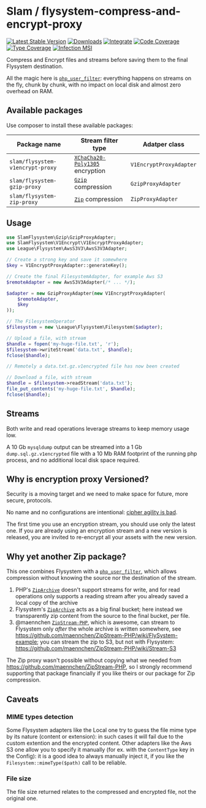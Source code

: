 # Slam / flysystem-compress-and-encrypt-proxy

[![Latest Stable Version](https://img.shields.io/packagist/v/slam/flysystem-core-proxy.svg)](https://packagist.org/packages/slam/flysystem-core-proxy)
[![Downloads](https://img.shields.io/packagist/dt/slam/flysystem-core-proxy.svg)](https://packagist.org/packages/slam/flysystem-core-proxy)
[![Integrate](https://github.com/Slamdunk/flysystem-compress-and-encrypt-proxy/workflows/Integrate/badge.svg?branch=master)](https://github.com/Slamdunk/flysystem-compress-and-encrypt-proxy/actions)
[![Code Coverage](https://codecov.io/gh/Slamdunk/flysystem-compress-and-encrypt-proxy/coverage.svg?branch=master)](https://codecov.io/gh/Slamdunk/flysystem-compress-and-encrypt-proxy?branch=master)
[![Type Coverage](https://shepherd.dev/github/Slamdunk/flysystem-compress-and-encrypt-proxy/coverage.svg)](https://shepherd.dev/github/Slamdunk/flysystem-compress-and-encrypt-proxy)
[![Infection MSI](https://badge.stryker-mutator.io/github.com/Slamdunk/flysystem-compress-and-encrypt-proxy/master)](https://dashboard.stryker-mutator.io/reports/github.com/Slamdunk/flysystem-compress-and-encrypt-proxy/master)

Compress and Encrypt files and streams before saving them to the final Flysystem destination.

All the magic here is [`php_user_filter`](https://www.php.net/manual/en/class.php-user-filter.php):
everything happens on streams on the fly, chunk by chunk, with no impact on local disk and almost
zero overhead on RAM.

## Available packages

Use composer to install these available packages:

| Package name | Stream filter type | Adatper class |
|---|---|---|
|`slam/flysystem-v1encrypt-proxy`|[`XChaCha20-Poly1305`](https://www.php.net/manual/en/function.sodium-crypto-secretstream-xchacha20poly1305-init-push.php) encryption|`V1EncryptProxyAdapter`|
|`slam/flysystem-gzip-proxy`|[`Gzip`](https://datatracker.ietf.org/doc/html/rfc1952) compression|`GzipProxyAdapter`|
|`slam/flysystem-zip-proxy`|[`Zip`](https://pkware.cachefly.net/webdocs/casestudies/APPNOTE.TXT) compression|`ZipProxyAdapter`|

## Usage

```php
use SlamFlysystem\Gzip\GzipProxyAdapter;
use SlamFlysystem\V1Encrypt\V1EncryptProxyAdapter;
use League\Flysystem\AwsS3V3\AwsS3V3Adapter;

// Create a strong key and save it somewhere
$key = V1EncryptProxyAdapter::generateKey();

// Create the final FilesystemAdapter, for example Aws S3
$remoteAdapter = new AwsS3V3Adapter(/* ... */);

$adapter = new GzipProxyAdapter(new V1EncryptProxyAdapter(
    $remoteAdapter,
    $key
));

// The FilesystemOperator
$filesystem = new \League\Flysystem\Filesystem($adapter);

// Upload a file, with stream
$handle = fopen('my-huge-file.txt', 'r');
$filesystem->writeStream('data.txt', $handle);
fclose($handle);

// Remotely a data.txt.gz.v1encrypted file has now been created

// Download a file, with stream
$handle = $filesystem->readStream('data.txt');
file_put_contents('my-huge-file.txt', $handle);
fclose($handle);
```

## Streams

Both write and read operations leverage streams to keep memory usage low.

A 10 Gb `mysqldump` output can be streamed into a 1 Gb `dump.sql.gz.v1encrypted` file
with a 10 Mb RAM footprint of the running php process, and no additional local disk
space required.

## Why is encryption proxy Versioned?

Security is a moving target and we need to make space for future, more secure,
protocols.

No name and no configurations are intentional: [cipher agility is bad](https://paragonie.com/blog/2019/10/against-agility-in-cryptography-protocols).

The first time you use an encryption stream, you should use only the latest one.
If you are already using an encryption stream and a new version is released,
you are invited to re-encrypt all your assets with the new version.

## Why yet another Zip package?

This one combines Flysystem with a [`php_user_filter`](https://www.php.net/manual/en/class.php-user-filter.php), which allows
compression without knowing the source nor the destination of the stream.

1. PHP's [`ZipArchive`](https://www.php.net/manual/en/class.ziparchive.php) doesn't support streams for write, and for read
operations only supports a reading stream after you already saved a local copy of the archive
2. Flysystem's [`ZipArchive`](https://github.com/thephpleague/flysystem/tree/2.3.1/src/ZipArchive) acts as a big final bucket;
here instead we transparently zip content from the source to the final bucket, per file.
3. @maennchen [`ZipStream-PHP`](https://github.com/maennchen/ZipStream-PHP), which is awesome, can stream to Flysystem only
_after_ the whole archive is written somewhere, see https://github.com/maennchen/ZipStream-PHP/wiki/FlySystem-example; you
can stream the zip to S3, but not with Flysystem: https://github.com/maennchen/ZipStream-PHP/wiki/Stream-S3

The Zip proxy wasn't possible without copying what we needed from https://github.com/maennchen/ZipStream-PHP, so I strongly recommend
supporting that package financially if you like theirs or our package for Zip compression.

## Caveats

### MIME types detection

Some Flysystem adapters like the Local one try to guess the file mime type by
its nature (content or extension): in such cases it will fail due to the custom
extention and the encrypted content.
Other adapters like the Aws S3 one allow you to specify it manually (for ex.
with the `ContentType` key in the Config): it is a good idea to always manually
inject it, if you like the `Filesystem::mimeType($path)` call to be reliable.

### File size

The file size returned relates to the compressed and encrypted file, not the
original one.
